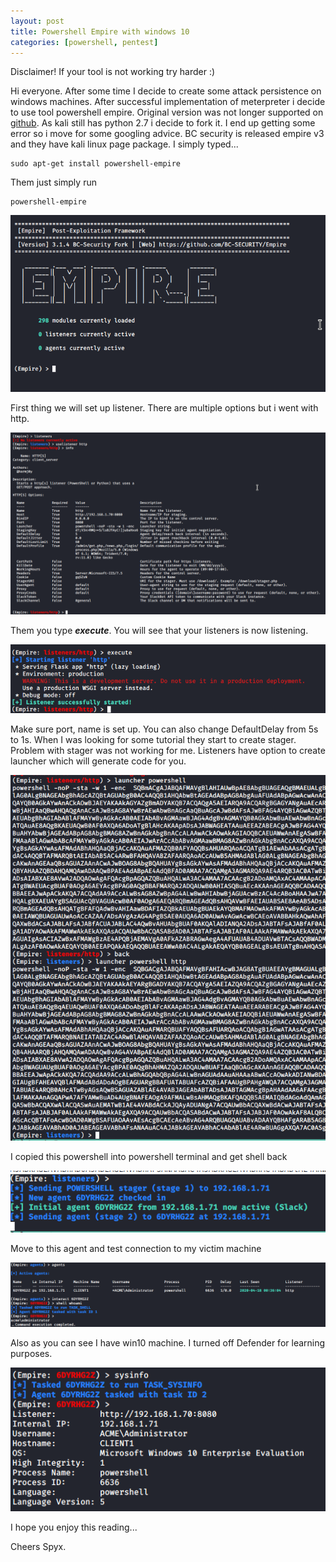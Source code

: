 ```yaml
---
layout: post
title: Powershell Empire with windows 10 
categories: [powershell, pentest]
---
```


Disclaimer! If your tool is not working try harder :) 


Hi everyone. After some time I decide to create some attack persistence on windows machines. After successful implementation of meterpreter i decide to use tool powershell empire. Original version was not longer supported on [github](https://github.com/EmpireProject/Empire). As kali still has python 2.7 i decide to fork it. I end up getting some error so i move for some googling advice. BC security is released empire v3 and they have kali linux page package. I simply typed...

```
sudo apt-get install powershell-empire
```

Them just simply run 
```
powershell-empire
```

![](/images/empire/01_empireScreen.png)

First thing we will set up listener. There are multiple options but i went with http. 

![](/images/empire/02_listeners.png)

Them you type ***execute***. You will see that your listeners is now listening. 

![](/images/empire/03_execute.png)


Make sure port, name is set up. You can also change DefaultDelay from 5s to 1s. When I was looking for some tutorial they start to create stager. Problem with stager was not working for me. Listeners have option to create launcher which will generate code for you. 

![](/images/empire/04_launcher.png)

I copied this powershell into powershell terminal and get shell back

![](/images/empire/05_connection.png)

Move to this agent and test connection to my victim machine

![](/images/empire/06_shell.png)

Also as you can see I have win10 machine. I turned off Defender for learning purposes. 

![](/images/empire/07_sysinfo.png)

I hope you enjoy this reading...

Cheers
Spyx.

